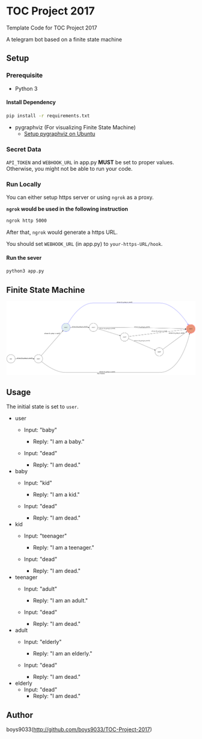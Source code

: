 # TOC Project 2017

Template Code for TOC Project 2017

A telegram bot based on a finite state machine

## Setup

### Prerequisite
* Python 3

#### Install Dependency
```sh
pip install -r requirements.txt
```

* pygraphviz (For visualizing Finite State Machine)
    * [Setup pygraphviz on Ubuntu](http://www.jianshu.com/p/a3da7ecc5303)

### Secret Data

`API_TOKEN` and `WEBHOOK_URL` in app.py **MUST** be set to proper values.
Otherwise, you might not be able to run your code.

### Run Locally
You can either setup https server or using `ngrok` as a proxy.

**`ngrok` would be used in the following instruction**

```sh
ngrok http 5000
```

After that, `ngrok` would generate a https URL.

You should set `WEBHOOK_URL` (in app.py) to `your-https-URL/hook`.

#### Run the sever

```sh
python3 app.py
```

## Finite State Machine
![fsm](./img/show-fsm.png)

## Usage
The initial state is set to `user`.

* user
	* Input: "baby"
		* Reply: "I am a baby."

	* Input: "dead"
		* Reply: "I am dead."
* baby
	* Input: "kid"
		* Reply: "I am a kid."

	* Input: "dead"
		* Reply: "I am dead."
* kid
	* Input: "teenager"
		* Reply: "I am a teenager."

	* Input: "dead"
		* Reply: "I am dead."
* teenager
	* Input: "adult"
		* Reply: "I am an adult."

	* Input: "dead"
		* Reply: "I am dead."
* adult
	* Input: "elderly"
		* Reply: "I am an elderly."

	* Input: "dead"
		* Reply: "I am dead."
* elderly
	* Input: "dead"
		* Reply: "I am dead."
## Author
boys9033(http://github.com/boys9033/TOC-Project-2017)
